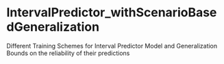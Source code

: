 # IntervalPredictor_withScenarioBasedGeneralization
Different Training Schemes for Interval Predictor Model and Generalization Bounds on the reliability of their predictions
